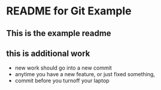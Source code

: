 # README for Git Example

## This is the example readme


## this is additional work
 - new work should go into a new commit
 - anytime you have a new feature, or just fixed something, 
 - commit before you turnoff your laptop
 